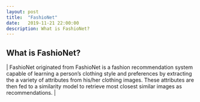 ```yaml
---
layout: post
title:  "FashioNet"
date:   2019-11-21 22:00:00
description: What is FashioNet?
---
```


## What is FashioNet?


| FashioNet originated from FashioNet is a fashion recommendation system capable of learning a person’s clothing style and preferences by extracting the a variety of attributes from his/her clothing images. These attributes are then fed to a similarity model to retrieve most closest similar images as recommendations. |